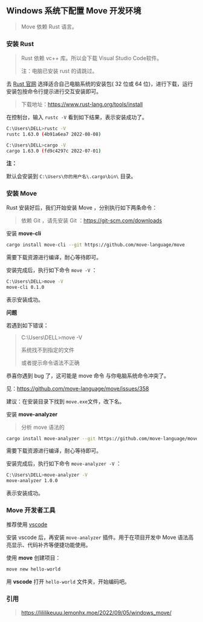 ## Windows 系统下配置 Move 开发环境

> Move 依赖 Rust 语言。



### 安装 Rust

> Rust 依赖 vc++ 库。所以会下载 Visual Studio Code软件。
>
> 注：电脑已安装 rust 的请跳过。

去 [Rust 官网](https://www.rust-lang.org) 选择适合自己电脑系统的安装包( 32 位或 64 位)，进行下载，运行安装包按命令行提示进行交互安装即可。

> 下载地址：https://www.rust-lang.org/tools/install

在控制台，输入 `rustc -V` 看到如下结果，表示安装成功了。

```bash
C:\Users\DELL>rustc -V
rustc 1.63.0 (4b91a6ea7 2022-08-08)

C:\Users\DELL>cargo -V
cargo 1.63.0 (fd9c4297c 2022-07-01)
```



**注：**

默认会安装到 `C:\Users\你的用户名\.cargo\bin\` 目录。



### 安装 Move

Rust 安装好后，我们开始安装 Move ，分别执行如下两条命令：

> 依赖 Git ，请先安装 Git ：https://git-scm.com/downloads

安装 **move-cli**

```bash
cargo install move-cli --git https://github.com/move-language/move
```

需要下载资源进行编译，耐心等待即可。

安装完成后，执行如下命令 `move -V` ：

```bash
C:\Users\DELL>move -V
move-cli 0.1.0
```

表示安装成功。

**问题**

若遇到如下错误：

> C:\Users\DELL>move -V
>
> 系统找不到指定的文件
>
> 或者提示命令语法不正确

恭喜你遇到 bug 了，这可能是 move 命令 与你电脑系统命令冲突了。

见：https://github.com/move-language/move/issues/358

建议：在安装目录下找到 `move.exe`文件，改下名。



安装 **move-analyzer**

> 分析 move 语法的

```bash
cargo install move-analyzer --git https://github.com/move-language/move move-analyzer 
```

需要下载资源进行编译，耐心等待即可。

安装完成后，执行如下命令 `move-analyzer -V` ：

```bash
C:\Users\DELL>move-analyzer -V
move-analyzer 1.0.0
```

表示安装成功。



### Move 开发者工具

推荐使用 [vscode](https://code.visualstudio.com/)

安装 vscode 后，再安装 `move-analyzer` 插件。用于在项目开发中 Move 语法高亮显示、代码补齐等便捷功能使用。



使用 **move** 创建项目：

```bash
move new hello-world
```



用 **vscode** 打开 `hello-world` 文件夹，开始编码吧。



### 引用

> https://lililikeuuu.lemonhx.moe/2022/09/05/windows_move/